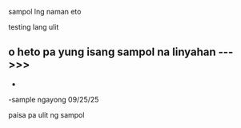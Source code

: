 sampol lng naman eto

testing lang ulit

o heto pa yung isang sampol na linyahan
--->>>
-
-
-sample ngayong 09/25/25


paisa pa ulit ng sampol